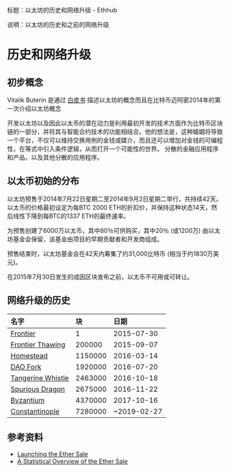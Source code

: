 标题：以太坊的历史和网络升级 - Ethhub

说明：以太坊的历史和之前的网络升级

# 历史和网络升级

## 初步概念

Vitalik Buterin 是通过 [白皮书](https://github.com/ethereum/wiki/wiki/White-Paper) 描述以太坊的概念而且在比特币迈阿密2014年的第一次介绍以太坊概念

开发以太坊以及因此以太币的潜在动力是利用最初开发的技术方面作为比特币区块链的一部分，并将其与智能合约技术的功能相结合。他的想法是，这种婚姻将导致一个平台，不仅可以维持交换用例的金钱或媒介，而且还可以增加对金钱的可编程性，在等式中引入条件逻辑，从而打开一个可能性的世界。 分散的金融应用程序和产品，以及其他分散的应用程序。

## 以太币初始的分布

以太坊预售于2014年7月22日星期二至2014年9月2日星期二举行，共持续42天。以太币的价格最初设定为每BTC 2000 ETH的折扣价，并保持这种状态14天，然后线性下降到每BTC的1337 ETH的最终速率。

为预售创建了6000万以太币，其中80％可供购买，其中20％ \(或1200万\) 由以太坊基金会保留，该基金由项目的早期贡献者和开发商组成。

预售结束时，以太坊基金会在42天内筹集了约31,000比特币 \(相当于约1830万美元\)。

在2015年7月30日发生的成因区块发布之前，以太币不可用或可转让。

## 网络升级的历史

| 名字 | 块 | 日期 |
| :--- | :--- | :--- |
| [Frontier](https://blog.ethereum.org/2015/07/30/ethereum-launches/) | 1 | 2015-07-30 |
| [Frontier Thawing](https://blog.ethereum.org/2015/08/04/the-thawing-frontier/) | 200000 | 2015-09-07 |
| [Homestead](https://blog.ethereum.org/2016/02/29/homestead-release/) | 1150000 | 2016-03-14 |
| [DAO Fork](https://blog.ethereum.org/2016/07/20/hard-fork-completed/) | 1920000 | 2016-07-20 |
| [Tangerine Whistle](https://blog.ethereum.org/2016/10/13/announcement-imminent-hard-fork-eip150-gas-cost-changes/) | 2463000 | 2016-10-18 |
| [Spurious Dragon](https://blog.ethereum.org/2016/11/18/hard-fork-no-4-spurious-dragon/) | 2675000 | 2016-11-22 |
| [Byzantium](https://blog.ethereum.org/2017/10/12/byzantium-hf-announcement/) | 4370000 | 2017-10-16 |
| [Constantinople](https://github.com/ethereum/pm/wiki/Constantinople-Progress-Tracker) | 7280000 | ~2019-02-27 |

## 参考资料

* [Launching the Ether Sale](https://blog.ethereum.org/2014/07/22/launching-the-ether-sale/)
* [A Statistical Overview of the Ether Sale](https://blog.ethereum.org/2014/08/08/ether-sale-a-statistical-overview/)

